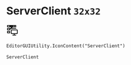 # ServerClient `32x32`
<img src="/img/ServerClient.png" width=32 height=32>

``` CSharp
EditorGUIUtility.IconContent("ServerClient")
```
```
ServerClient
```
